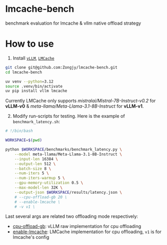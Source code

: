 # lmcache-bench
benchmark evaluation for lmcache &amp; vllm native offload strategy

# How to use
1. Install [`vLLM`](https://docs.vllm.ai/en/latest/getting_started/installation.html), [`LMCache`](https://docs.vllm.ai/en/latest/getting_started/examples/lmcache.html)
```bash
git clone git@github.com:Zongjy/lmcache-bench.git
cd lmcache-bench

uv venv --python=3.12
source .venv/bin/activate
uv pip install vllm lmcache 
```
Currently LMCache only supports *mistralai/Mistral-7B-Instruct-v0.2* for **vLLM-v0** &amp; *meta-llama/Meta-Llama-3.1-8B-Instruct* for **vLLM-v1**.

2. Modify run-scripts for testing. Here is the example of `benchmark_latency.sh`:
```bash
# !/bin/bash

WORKSPACE=$(pwd)

python $WORKSPACE/benchmarks/benchmark_latency.py \
    --model meta-llama/Meta-Llama-3.1-8B-Instruct \
    --input-len 16384 \
    --output-len 512 \
    --batch-size 8 \
    --num-iters 5 \
    --num-iters-warmup 5 \
    --gpu-memory-utilization 0.5 \
    --max-model-len 32K \
    --output-json $WORKSPACE/results/latency.json \
    # --cpu-offload-gb 20 \
    # --enable-lmcache \
    # -v v1 \
```
Last several args are related two offloading mode respectively:
- [cpu-offload-gb](https://docs.vllm.ai/en/latest/getting_started/examples/basic.html#cpu-offload): vLLM raw implementation for cpu offloading
- [enable-lmcache](https://docs.vllm.ai/en/latest/getting_started/examples/lmcache.html#example-materials): LMCache implementation for cpu offloading, `v1` is for lmcache's config